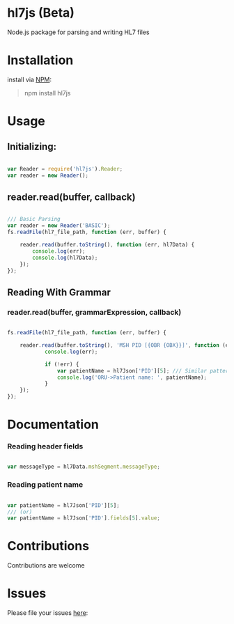 # hl7js (Beta)
Node.js package for parsing and writing HL7 files


# Installation
install via [NPM](https://www.npmjs.com/):
> npm install hl7js

# Usage
## Initializing:
```javascript

var Reader = require('hl7js').Reader;
var reader = new Reader();

```

## reader.read(buffer, callback)
```javascript

/// Basic Parsing
var reader = new Reader('BASIC');
fs.readFile(hl7_file_path, function (err, buffer) {

    reader.read(buffer.toString(), function (err, hl7Data) {
        console.log(err);
        console.log(hl7Data);
    });
});

```

## Reading With Grammar
### reader.read(buffer, grammarExpression, callback)

```javascript

fs.readFile(hl7_file_path, function (err, buffer) {

    reader.read(buffer.toString(), 'MSH PID [{OBR {OBX}}]', function (err, hl7Data, hl7Json) {
            console.log(err);

            if (!err) {
                var patientName = hl7Json['PID'][5]; /// Similar pattern: hl7Json['PID'].fields[5].value ==> For advanced usage
                console.log('ORU->Patient name: ', patientName);
            }
    });
});

```

# Documentation
### Reading header fields
```javascript

var messageType = hl7Data.mshSegment.messageType;

```

### Reading patient name
```javascript

var patientName = hl7Json['PID'][5];
/// (or)
var patientName = hl7Json['PID'].fields[5].value;

```

# Contributions
Contributions are welcome
    
# Issues 
Please file your issues [here](https://github.com/rameshrr/hl7js/issues):
    
